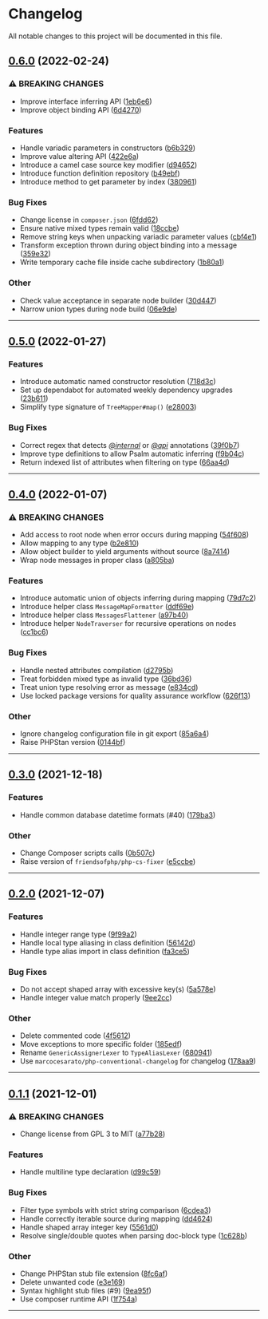 <!--- BEGIN HEADER -->
# Changelog

All notable changes to this project will be documented in this file.
<!--- END HEADER -->

## [0.6.0](https://github.com/romm/Valinor/compare/0.5.0...0.6.0) (2022-02-24)
### ⚠ BREAKING CHANGES

* Improve interface inferring API ([1eb6e6](https://github.com/romm/Valinor/commit/1eb6e6191368453b2c982068a4ceac42681dcbe8))
* Improve object binding API ([6d4270](https://github.com/romm/Valinor/commit/6d427088f7141a860ce89e5874fdcdf3abb528b6))

### Features

* Handle variadic parameters in constructors ([b6b329](https://github.com/romm/Valinor/commit/b6b329663853aec3597041eea3d936186c410621))
* Improve value altering API ([422e6a](https://github.com/romm/Valinor/commit/422e6a8b272ee1955fef904a43c8bf3721b70ae1))
* Introduce a camel case source key modifier ([d94652](https://github.com/romm/Valinor/commit/d9465222f463896f84379f6e6f1cfef016a0470d))
* Introduce function definition repository ([b49ebf](https://github.com/romm/Valinor/commit/b49ebf37be630d4a26e3525ecaedf89fbaa53520))
* Introduce method to get parameter by index ([380961](https://github.com/romm/Valinor/commit/380961247e065155ce2fdd212f8a51bbe82e931e))

### Bug Fixes

* Change license in `composer.json` ([6fdd62](https://github.com/romm/Valinor/commit/6fdd62dfc2fd68b29b6d915e1f3a81f54e5aea51))
* Ensure native mixed types remain valid ([18ccbe](https://github.com/romm/Valinor/commit/18ccbebb9a4484e4efb4db2c5c9405e853578e7d))
* Remove string keys when unpacking variadic parameter values ([cbf4e1](https://github.com/romm/Valinor/commit/cbf4e11154ae428323099db7e689494624f63293))
* Transform exception thrown during object binding into a message ([359e32](https://github.com/romm/Valinor/commit/359e32d03d062610aab4c171a943b28a09cbaf0f))
* Write temporary cache file inside cache subdirectory ([1b80a1](https://github.com/romm/Valinor/commit/1b80a1df9d64e4c835362b34b1dec9b38ad083d3))

### Other

* Check value acceptance in separate node builder ([30d447](https://github.com/romm/Valinor/commit/30d4479aefdeb09c7cea20cb4daea1f2b724871b))
* Narrow union types during node build ([06e9de](https://github.com/romm/Valinor/commit/06e9dedfd8742be8946b57aedc8d03945eae36fc))


---

## [0.5.0](https://github.com/CuyZ/Valinor/compare/0.4.0...0.5.0) (2022-01-27)
### Features

* Introduce automatic named constructor resolution ([718d3c](https://github.com/CuyZ/Valinor/commit/718d3c1bc2ea7d28b4b1f6c062addcd1dde8660b))
* Set up dependabot for automated weekly dependency upgrades ([23b611](https://github.com/CuyZ/Valinor/commit/23b6113869abbcf8d13f4702b69fca59f61b9205))
* Simplify type signature of `TreeMapper#map()` ([e28003](https://github.com/CuyZ/Valinor/commit/e2800339411b68a24eebc266377184c76ef2701e))

### Bug Fixes

* Correct regex that detects [*@internal*](https://github.com/internal) or [*@api*](https://github.com/api) annotations ([39f0b7](https://github.com/CuyZ/Valinor/commit/39f0b71b94fa762ae7eb4cf9b1d7c871a70a31ef))
* Improve type definitions to allow Psalm automatic inferring ([f9b04c](https://github.com/CuyZ/Valinor/commit/f9b04c5c2717eaca1b7bb86fc6311917f05c82b0))
* Return indexed list of attributes when filtering on type ([66aa4d](https://github.com/CuyZ/Valinor/commit/66aa4d688ac162093b9fde3579d08795e1e61cc9))


---

## [0.4.0](https://github.com/romm/Valinor/compare/0.3.0...0.4.0) (2022-01-07)
### ⚠ BREAKING CHANGES

* Add access to root node when error occurs during mapping ([54f608](https://github.com/romm/Valinor/commit/54f608e5b1a4bbd508246c063a3e79df48c1ddeb))
* Allow mapping to any type ([b2e810](https://github.com/romm/Valinor/commit/b2e810e3ce997181b7cfcc96d2bccb9c56a5bdd8))
* Allow object builder to yield arguments without source ([8a7414](https://github.com/romm/Valinor/commit/8a74147d4c1f78696049c2dfb9acf979ef6e4689))
* Wrap node messages in proper class ([a805ba](https://github.com/romm/Valinor/commit/a805ba0442f9ac8dd6b2499426ffa6fcb190d4be))

### Features

* Introduce automatic union of objects inferring during mapping ([79d7c2](https://github.com/romm/Valinor/commit/79d7c266ecabc069b11120338ae1e62a8f3dca97))
* Introduce helper class `MessageMapFormatter` ([ddf69e](https://github.com/romm/Valinor/commit/ddf69efaaa4eeab87126bdc7f43b92d5faa06f46))
* Introduce helper class `MessagesFlattener` ([a97b40](https://github.com/romm/Valinor/commit/a97b406154fa5bccc2f874634ed24af69401cd4a))
* Introduce helper `NodeTraverser` for recursive operations on nodes ([cc1bc6](https://github.com/romm/Valinor/commit/cc1bc66bbece7f79dfec093e33e96d3e31bca4e9))

### Bug Fixes

* Handle nested attributes compilation ([d2795b](https://github.com/romm/Valinor/commit/d2795bc6b9ee53f9896889cabc1006be2586b008))
* Treat forbidden mixed type as invalid type ([36bd36](https://github.com/romm/Valinor/commit/36bd3638c8e48d2c43d247991b8d2055e8ab56bb))
* Treat union type resolving error as message ([e834cd](https://github.com/romm/Valinor/commit/e834cdc5d3384d4295582f8d602b5da5f656e83a))
* Use locked package versions for quality assurance workflow ([626f13](https://github.com/romm/Valinor/commit/626f135eee5b4954845e954d567babd58f6ca51b))

### Other

* Ignore changelog configuration file in git export ([85a6a4](https://github.com/romm/Valinor/commit/85a6a49ce20b96f2e023a7e824b8085ea198fd39))
* Raise PHPStan version ([0144bf](https://github.com/romm/Valinor/commit/0144bf084a4883ecbdb65155a05b2ea90e7fca61))


---

## [0.3.0](https://github.com/romm/Valinor/compare/0.2.0...0.3.0) (2021-12-18)
### Features

* Handle common database datetime formats (#40) ([179ba3](https://github.com/romm/Valinor/commit/179ba3df299be62b0eac24a80e9d4d56d0bb5074))

### Other

* Change Composer scripts calls ([0b507c](https://github.com/romm/Valinor/commit/0b507c9b330b76e29319dd5933aa5760df3e3c8d))
* Raise version of `friendsofphp/php-cs-fixer` ([e5ccbe](https://github.com/romm/Valinor/commit/e5ccbe201b8767066e0e0510e606f9492f3270f1))


---

## [0.2.0](https://github.com/romm/Valinor/compare/0.1.1...0.2.0) (2021-12-07)
### Features

* Handle integer range type ([9f99a2](https://github.com/romm/Valinor/commit/9f99a2a1eff3a1a120a9fa80ecb7045eeafdbfd3))
* Handle local type aliasing in class definition ([56142d](https://github.com/romm/Valinor/commit/56142dea5b7c2eb7fdd591ede2f2bd0a1dd3e7b4))
* Handle type alias import in class definition ([fa3ce5](https://github.com/romm/Valinor/commit/fa3ce50dfb069a3e908d5abdb59bd70b3b7d3a90))

### Bug Fixes

* Do not accept shaped array with excessive key(s) ([5a578e](https://github.com/romm/Valinor/commit/5a578ea4c26e82fe2bea0bbdba821ff2cd2de03d))
* Handle integer value match properly ([9ee2cc](https://github.com/romm/Valinor/commit/9ee2cc471ebded7b0b4416d1ed245752090f32be))

### Other

* Delete commented code ([4f5612](https://github.com/romm/Valinor/commit/4f561290b1ba71dc15f1b2806d2ea929429d5910))
* Move exceptions to more specific folder ([185edf](https://github.com/romm/Valinor/commit/185edf60534391475da4d90a4fec4bab58c9e1c8))
* Rename `GenericAssignerLexer` to `TypeAliasLexer` ([680941](https://github.com/romm/Valinor/commit/680941687b5e0488eebbfc4372162c25fab34bcb))
* Use `marcocesarato/php-conventional-changelog` for changelog ([178aa9](https://github.com/romm/Valinor/commit/178aa97687bd1b2de1c21a57b20476629d2de748))


---

## [0.1.1](https://github.com/romm/Valinor/compare/0.1.0...0.1.1) (2021-12-01)
### ⚠ BREAKING CHANGES

* Change license from GPL 3 to MIT ([a77b28](https://github.com/romm/Valinor/commit/a77b28c5c224f6cb1232ac17de0002bff8e09ad1))

### Features

* Handle multiline type declaration ([d99c59](https://github.com/romm/Valinor/commit/d99c59dfb568950be3abda683051ac9b358af78e))

### Bug Fixes

* Filter type symbols with strict string comparison ([6cdea3](https://github.com/romm/Valinor/commit/6cdea31bc29e2bdbb2574ee0678e71cb42c4761b))
* Handle correctly iterable source during mapping ([dd4624](https://github.com/romm/Valinor/commit/dd4624c5e0376cf1c590117dcad10c659a614701))
* Handle shaped array integer key ([5561d0](https://github.com/romm/Valinor/commit/5561d018abb5b237c7cb8385c9a3032c86711738))
* Resolve single/double quotes when parsing doc-block type ([1c628b](https://github.com/romm/Valinor/commit/1c628b66755497a704ae3333abc8782bac8ee02a))

### Other

* Change PHPStan stub file extension ([8fc6af](https://github.com/romm/Valinor/commit/8fc6af283cebe1b317b9107d4741a5f2bddea095))
* Delete unwanted code ([e3e169](https://github.com/romm/Valinor/commit/e3e169fb3c05a46a23cdf7c0c989b5c637a0bd6d))
* Syntax highlight stub files (#9) ([9ea95f](https://github.com/romm/Valinor/commit/9ea95f43f3b8b750c6c147d25cc77a602a696172))
* Use composer runtime API ([1f754a](https://github.com/romm/Valinor/commit/1f754a7e77c9cf3faffccddfdc5179ea1f12840b))


---
